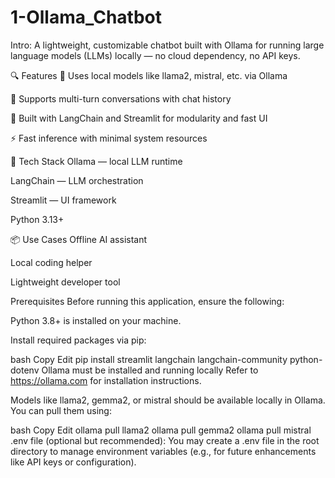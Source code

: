 # 1-Ollama_Chatbot

Intro: 
A lightweight, customizable chatbot built with Ollama for running large language models (LLMs) locally — no cloud dependency, no API keys.

🔍 Features
🦙 Uses local models like llama2, mistral, etc. via Ollama

💬 Supports multi-turn conversations with chat history

🧱 Built with LangChain and Streamlit for modularity and fast UI


⚡ Fast inference with minimal system resources

🚀 Tech Stack
Ollama — local LLM runtime

LangChain — LLM orchestration

Streamlit — UI framework

Python 3.13+

📦 Use Cases
Offline AI assistant

Local coding helper

Lightweight developer tool


Prerequisites
Before running this application, ensure the following:

Python 3.8+ is installed on your machine.

Install required packages via pip:

bash
Copy
Edit
pip install streamlit langchain langchain-community python-dotenv
Ollama must be installed and running locally
Refer to https://ollama.com for installation instructions.

Models like llama2, gemma2, or mistral should be available locally in Ollama.
You can pull them using:

bash
Copy
Edit
ollama pull llama2
ollama pull gemma2
ollama pull mistral
.env file (optional but recommended):
You may create a .env file in the root directory to manage environment variables (e.g., for future enhancements like API keys or configuration).




